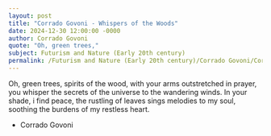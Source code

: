 ```yaml
---
layout: post
title: "Corrado Govoni - Whispers of the Woods"
date: 2024-12-30 12:00:00 -0000
author: Corrado Govoni
quote: "Oh, green trees,"
subject: Futurism and Nature (Early 20th century)
permalink: /Futurism and Nature (Early 20th century)/Corrado Govoni/Corrado Govoni - Whispers of the Woods
---
```


Oh, green trees,
spirits of the wood,
with your arms
outstretched in prayer,
you whisper the secrets
of the universe
to the wandering winds.
In your shade,
i find peace,
the rustling of leaves
sings melodies
to my soul,
soothing the burdens
of my restless heart.

- Corrado Govoni

